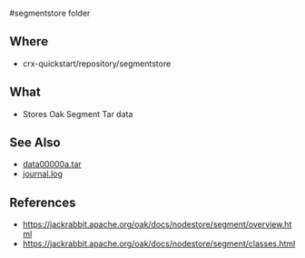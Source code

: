 #segmentstore folder

## Where

- crx-quickstart/repository/segmentstore

## What

- Stores Oak Segment Tar data

## See Also

- [data00000a.tar](segmentstore/data00000a.tar.md)
- [journal.log](segmentstore/journal.log.md)


## References

- https://jackrabbit.apache.org/oak/docs/nodestore/segment/overview.html
- https://jackrabbit.apache.org/oak/docs/nodestore/segment/classes.html


